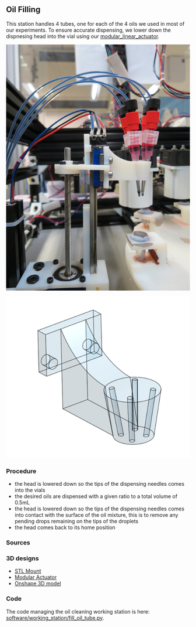## Oil Filling

This station handles 4 tubes, one for each of the 4 oils we used in most of our experiments. To ensure accurate dispensing, we lower down the dispnesing head into the vial using our [modular_linear_actuator](../modular_linear_actuator.md).

![Oil Filling Real](../../media/img/working_stations/oil_filling_station.jpg)

![Oil Filling 3D](../../hardware/3d_parts/oil_filling/oil_filler_trasnluscent.png)

### Procedure

- the head is lowered down so the tips of the dispensing needles comes into the vials
- the desired oils are dispensed with a given ratio to a total volume of 0.5mL
- the head is lowered down so the tips of the dispensing needles comes into contact with the surface of the oil mixture, this is to remove any pending drops remaining on the tips of the droplets
- the head comes back to its home position


### Sources

### 3D designs

- [STL Mount](../../hardware/3d_parts/oil_filling/oil_filler.stl)
- [Modular Actuator](https://github.com/croningp/ModularSyringeDriver)
- [Onshape 3D model](https://cad.onshape.com/documents/62d832e8b2dc4f2c03b85d68/w/e45d0051d41b139c7004414d/e/1583bc5599c1a1019a2f3e93)

### Code

The code managing the oil cleaning working station is here: [software/working_station/fill_oil_tube.py](../../software/working_station/fill_oil_tube.py).
